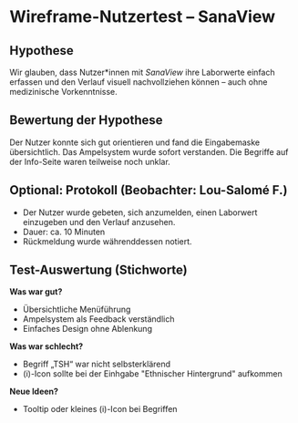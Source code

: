 # Wireframe-Nutzertest – SanaView

## Hypothese
Wir glauben, dass Nutzer*innen mit *SanaView* ihre Laborwerte einfach erfassen und den Verlauf visuell nachvollziehen können – auch ohne medizinische Vorkenntnisse.

## Bewertung der Hypothese
Der Nutzer konnte sich gut orientieren und fand die Eingabemaske übersichtlich. Das Ampelsystem wurde sofort verstanden. Die Begriffe auf der Info-Seite waren teilweise noch unklar.

## Optional: Protokoll (Beobachter: Lou-Salomé F.)
- Der Nutzer wurde gebeten, sich anzumelden, einen Laborwert einzugeben und den    Verlauf anzusehen.
- Dauer: ca. 10 Minuten
- Rückmeldung wurde währenddessen notiert.

## Test-Auswertung (Stichworte)

**Was war gut?**  
- Übersichtliche Menüführung  
- Ampelsystem als Feedback verständlich  
- Einfaches Design ohne Ablenkung  

**Was war schlecht?**  
- Begriff „TSH“ war nicht selbsterklärend  
- (i)-Icon sollte bei der Einhgabe "Ethnischer Hintergrund" aufkommen

**Neue Ideen?**  
- Tooltip oder kleines (i)-Icon bei Begriffen    